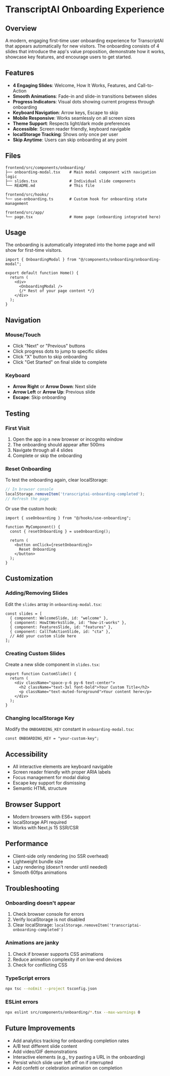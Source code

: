 # TranscriptAI Onboarding Experience

## Overview

A modern, engaging first-time user onboarding experience for TranscriptAI that appears automatically for new visitors. The onboarding consists of 4 slides that introduce the app's value proposition, demonstrate how it works, showcase key features, and encourage users to get started.

## Features

- **4 Engaging Slides**: Welcome, How It Works, Features, and Call-to-Action
- **Smooth Animations**: Fade-in and slide-in transitions between slides
- **Progress Indicators**: Visual dots showing current progress through onboarding
- **Keyboard Navigation**: Arrow keys, Escape to skip
- **Mobile Responsive**: Works seamlessly on all screen sizes
- **Theme Support**: Respects light/dark mode preferences
- **Accessible**: Screen reader friendly, keyboard navigable
- **localStorage Tracking**: Shows only once per user
- **Skip Anytime**: Users can skip onboarding at any point

## Files

```
frontend/src/components/onboarding/
├── onboarding-modal.tsx    # Main modal component with navigation logic
├── slides.tsx              # Individual slide components
└── README.md               # This file

frontend/src/hooks/
└── use-onboarding.ts       # Custom hook for onboarding state management

frontend/src/app/
└── page.tsx                # Home page (onboarding integrated here)
```

## Usage

The onboarding is automatically integrated into the home page and will show for first-time visitors.

```tsx
import { OnboardingModal } from "@/components/onboarding/onboarding-modal";

export default function Home() {
  return (
    <div>
      <OnboardingModal />
      {/* Rest of your page content */}
    </div>
  );
}
```

## Navigation

### Mouse/Touch
- Click "Next" or "Previous" buttons
- Click progress dots to jump to specific slides
- Click "X" button to skip onboarding
- Click "Get Started" on final slide to complete

### Keyboard
- **Arrow Right** or **Arrow Down**: Next slide
- **Arrow Left** or **Arrow Up**: Previous slide
- **Escape**: Skip onboarding

## Testing

### First Visit
1. Open the app in a new browser or incognito window
2. The onboarding should appear after 500ms
3. Navigate through all 4 slides
4. Complete or skip the onboarding

### Reset Onboarding
To test the onboarding again, clear localStorage:

```javascript
// In browser console
localStorage.removeItem('transcriptai-onboarding-completed');
// Refresh the page
```

Or use the custom hook:

```tsx
import { useOnboarding } from "@/hooks/use-onboarding";

function MyComponent() {
  const { resetOnboarding } = useOnboarding();

  return (
    <button onClick={resetOnboarding}>
      Reset Onboarding
    </button>
  );
}
```

## Customization

### Adding/Removing Slides

Edit the `slides` array in `onboarding-modal.tsx`:

```tsx
const slides = [
  { component: WelcomeSlide, id: "welcome" },
  { component: HowItWorksSlide, id: "how-it-works" },
  { component: FeaturesSlide, id: "features" },
  { component: CallToActionSlide, id: "cta" },
  // Add your custom slide here
];
```

### Creating Custom Slides

Create a new slide component in `slides.tsx`:

```tsx
export function CustomSlide() {
  return (
    <div className="space-y-6 py-6 text-center">
      <h2 className="text-3xl font-bold">Your Custom Title</h2>
      <p className="text-muted-foreground">Your content here</p>
    </div>
  );
}
```

### Changing localStorage Key

Modify the `ONBOARDING_KEY` constant in `onboarding-modal.tsx`:

```tsx
const ONBOARDING_KEY = "your-custom-key";
```

## Accessibility

- All interactive elements are keyboard navigable
- Screen reader friendly with proper ARIA labels
- Focus management for modal dialog
- Escape key support for dismissing
- Semantic HTML structure

## Browser Support

- Modern browsers with ES6+ support
- localStorage API required
- Works with Next.js 15 SSR/CSR

## Performance

- Client-side only rendering (no SSR overhead)
- Lightweight bundle size
- Lazy rendering (doesn't render until needed)
- Smooth 60fps animations

## Troubleshooting

### Onboarding doesn't appear
1. Check browser console for errors
2. Verify localStorage is not disabled
3. Clear localStorage: `localStorage.removeItem('transcriptai-onboarding-completed')`

### Animations are janky
1. Check if browser supports CSS animations
2. Reduce animation complexity if on low-end devices
3. Check for conflicting CSS

### TypeScript errors
```bash
npx tsc --noEmit --project tsconfig.json
```

### ESLint errors
```bash
npx eslint src/components/onboarding/*.tsx --max-warnings 0
```

## Future Improvements

- Add analytics tracking for onboarding completion rates
- A/B test different slide content
- Add video/GIF demonstrations
- Interactive elements (e.g., try pasting a URL in the onboarding)
- Persist which slide user left off on if interrupted
- Add confetti or celebration animation on completion

